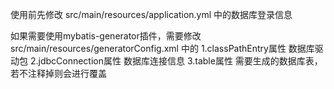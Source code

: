 使用前先修改 src/main/resources/application.yml 中的数据库登录信息

如果需要使用mybatis-generator插件，需要修改 src/main/resources/generatorConfig.xml 中的
1.classPathEntry属性  数据库驱动包
2.jdbcConnection属性  数据库连接信息
3.table属性 需要生成的数据库表，若不注释掉则会进行覆盖
